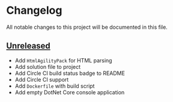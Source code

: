 # Changelog

All notable changes to this project will be documented in this file.

## [Unreleased]

- Add `HtmlAgilityPack` for HTML parsing
- Add solution file to project
- Add Circle CI build status badge to README
- Add Circle CI support
- Add `Dockerfile` with build script
- Add empty DotNet Core console application

[Unreleased]: https://github.com/kitforbes/Crawler/compare/e0e3a3a...HEAD
